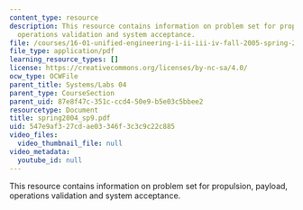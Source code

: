 ```yaml
---
content_type: resource
description: This resource contains information on problem set for propulsion, payload,
  operations validation and system acceptance.
file: /courses/16-01-unified-engineering-i-ii-iii-iv-fall-2005-spring-2006/547e9af327cdae03346f3c3c9c22c885_spring2004_sp9.pdf
file_type: application/pdf
learning_resource_types: []
license: https://creativecommons.org/licenses/by-nc-sa/4.0/
ocw_type: OCWFile
parent_title: Systems/Labs 04
parent_type: CourseSection
parent_uid: 87e8f47c-351c-ccd4-50e9-b5e03c5bbee2
resourcetype: Document
title: spring2004_sp9.pdf
uid: 547e9af3-27cd-ae03-346f-3c3c9c22c885
video_files:
  video_thumbnail_file: null
video_metadata:
  youtube_id: null
---
```

This resource contains information on problem set for propulsion, payload, operations validation and system acceptance.